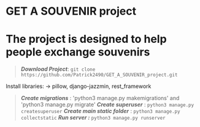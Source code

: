 # GET A SOUVENIR project

# The project is designed to help people exchange souvenirs

>***Download Project***: 
>`git clone https://github.com/Patrick2490/GET_A_SOUVENIR_project.git`

Install libraries: -> pillow, django-jazzmin, rest_framework 

>***Create migrations*** : 'python3 manage.py makemigrations' and 'python3 manage.py migrate'
>***Create superuser*** : `python3 manage.py createsuperuser`
>***Create main static folder*** : `python3 manage.py collectstatic`
>***Run server :*** `python3 manage.py runserver`